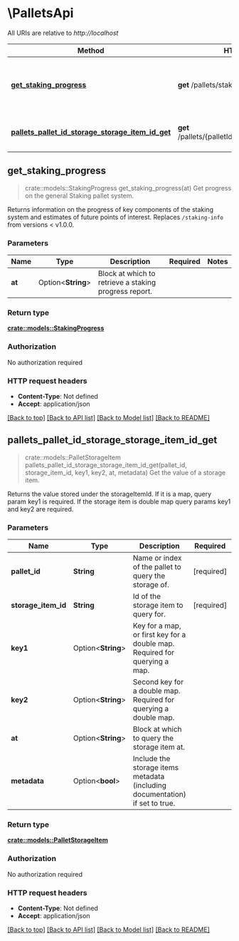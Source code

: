 # \PalletsApi

All URIs are relative to *http://localhost*

Method | HTTP request | Description
------------- | ------------- | -------------
[**get_staking_progress**](PalletsApi.md#get_staking_progress) | **get** /pallets/staking/progress | Get progress on the general Staking pallet system.
[**pallets_pallet_id_storage_storage_item_id_get**](PalletsApi.md#pallets_pallet_id_storage_storage_item_id_get) | **get** /pallets/{palletId}/storage/{storageItemId} | Get the value of a storage item.



## get_staking_progress

> crate::models::StakingProgress get_staking_progress(at)
Get progress on the general Staking pallet system.

Returns information on the progress of key components of the staking system and estimates of future points of interest. Replaces `/staking-info` from versions < v1.0.0.

### Parameters


Name | Type | Description  | Required | Notes
------------- | ------------- | ------------- | ------------- | -------------
**at** | Option<**String**> | Block at which to retrieve a staking progress report. |  |

### Return type

[**crate::models::StakingProgress**](StakingProgress.md)

### Authorization

No authorization required

### HTTP request headers

- **Content-Type**: Not defined
- **Accept**: application/json

[[Back to top]](#) [[Back to API list]](../README.md#documentation-for-api-endpoints) [[Back to Model list]](../README.md#documentation-for-models) [[Back to README]](../README.md)


## pallets_pallet_id_storage_storage_item_id_get

> crate::models::PalletStorageItem pallets_pallet_id_storage_storage_item_id_get(pallet_id, storage_item_id, key1, key2, at, metadata)
Get the value of a storage item.

Returns the value stored under the storageItemId. If it is a map, query param key1 is required. If the storage item is double map query params key1 and key2 are required.

### Parameters


Name | Type | Description  | Required | Notes
------------- | ------------- | ------------- | ------------- | -------------
**pallet_id** | **String** | Name or index of the pallet to query the storage of. | [required] |
**storage_item_id** | **String** | Id of the storage item to query for. | [required] |
**key1** | Option<**String**> | Key for a map, or first key for a double map. Required for querying a map. |  |
**key2** | Option<**String**> | Second key for a double map. Required for querying a double map. |  |
**at** | Option<**String**> | Block at which to query the storage item at. |  |
**metadata** | Option<**bool**> | Include the storage items metadata (including documentation) if set to true. |  |[default to false]

### Return type

[**crate::models::PalletStorageItem**](PalletStorageItem.md)

### Authorization

No authorization required

### HTTP request headers

- **Content-Type**: Not defined
- **Accept**: application/json

[[Back to top]](#) [[Back to API list]](../README.md#documentation-for-api-endpoints) [[Back to Model list]](../README.md#documentation-for-models) [[Back to README]](../README.md)

